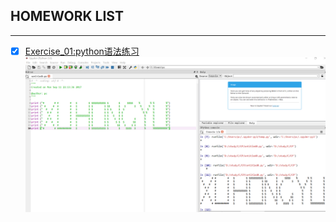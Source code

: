 ## HOMEWORK LIST
------
- [x] [Exercise_01:python语法练习](https://github.com/xuhongyu123/compuational_physics_N2015301020112/blob/master/untitled0.py)
![Picture](https://github.com/xuhongyu123/compuational_physics_N2015301020112/blob/master/%E6%8D%95%E8%8E%B7.PNG)    
